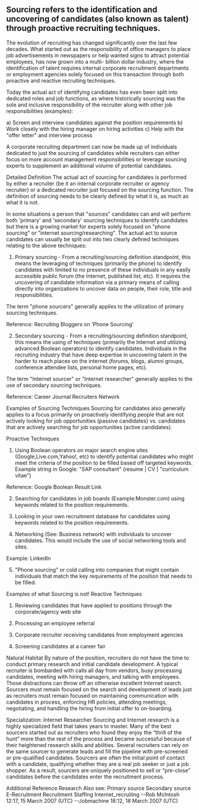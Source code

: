 ## Sourcing refers to the identification and uncovering of candidates (also known as talent) through proactive recruiting techniques.

The evolution of recruiting has changed significantly over the last few decades. What started out as the responsibility of office managers to place job advertisements in newspapers or help wanted signs to attract potential employees, has now grown into a multi- billion dollar industry, where the identification of talent requires internal corporate recruitment departments or employment agencies solely focused on this transaction through both proactive and reactive recruiting techniques.

Today the actual act of identifying candidates has even been split into dedicated roles and job functions, as where historically sourcing was the sole and inclusive responsibility of the recruiter along with other job responsibilities (examples):

a) Screen and interview candidates against the position requirements b) Work closely with the hiring manager on hiring activities c) Help with the "offer letter" and interview process

A corporate recruiting department can now be made up of individuals dedicated to just the sourcing of candidates while recruiters can either focus on more account management responsibilities or leverage sourcing experts to supplement an additional volume of potential candidates.


Detailed Definition
The actual act of sourcing for candidates is performed by either a recruiter (be it an internal corporate recruiter or agency recruiter) or a dedicated recruiter just focused on the sourcing function. The definition of sourcing needs to be clearly defined by what it is, as much as what it is not.

In some situations a person that "sources" candidates can and will perform both 'primary' and 'secondary' sourcing techniques to identify candidates but there is a growing market for experts solely focused on "phone sourcing" or "internet sourcing/researching". The actual act to source candidates can usually be split out into two clearly defined techniques relating to the above techniques:

1. Primary sourcing - From a recruiting/sourcing definition standpoint, this means the leveraging of techniques (primarily the phone) to identify candidates with limited to no presence of these individuals in any easily accessible public forum (the Internet, published list, etc). It requires the uncovering of candidate information via a primary means of calling directly into organizations to uncover data on people, their role, title and responsibilities.

The term "phone sourcers" generally applies to the utilization of primary sourcing techniques.

Reference: Recruiting Bloggers on 'Phone Sourcing'

2. Secondary sourcing - From a recruiting/sourcing definition standpoint, this means the using of techniques (primarily the Internet and utilizing advanced Boolean operators) to identify candidates. Individuals in the recruiting industry that have deep expertise in uncovering talent in the harder to reach places on the internet (forums, blogs, alumni groups, conference attendee lists, personal home pages, etc).

The term "Internet sourcer" or "Internet researcher" generally applies to the use of secondary sourcing techniques.

Reference: Career Journal Recruiters Network


Examples of Sourcing Techniques
Sourcing for candidates also generally applies to a focus primarily on proactively identifying people that are not actively looking for job opportunities (passive candidates) vs. candidates that are actively searching for job opportunities (active candidates).

Proactive Techniques

1. Using Boolean operators on major search engine sites (Google,Live.com,Yahoo!, etc) to identify potential candidates who might meet the criteria of the position to be filled based off targeted keywords. Example string in Google: "SAP consultant" (resume | CV | "curriculum vitae")

Reference: Google Boolean Result Link

2. Searching for candidates in job boards (Example:Monster.com) using keywords related to the position requirements.

3. Looking in your own recruitment database for candidates using keywords related to the position requirements.

4. Networking (See: Business network) with individuals to uncover candidates. This would include the use of social networking tools and sites.

Example: LinkedIn

5. "Phone sourcing" or cold calling into companies that might contain individuals that match the key requirements of the position that needs to be filled.


Examples of what Sourcing is not!
Reactive Techniques

1. Reviewing candidates that have applied to positions through the corporate/agency web site

2. Processing an employee referral

3. Corporate recruiter receiving candidates from employment agencies

4. Screening candidates at a career fair


Natural Habitat
By nature of the position, recruiters do not have the time to conduct primary research and initial candidate development. A typical recruiter is bombarded with calls all day from vendors, busy processing candidates, meeting with hiring managers, and talking with employees. Those distractions can throw off an otherwise excellent Internet search. Sourcers must remain focused on the search and development of leads just as recruiters must remain focused on maintaining communication with candidates in process, enforcing HR policies, attending meetings, negotiating, and handling the hiring from initial offer to on-boarding.


Specialization: Internet Researcher
Sourcing and Internet research is a highly specialized field that takes years to master. Many of the best sourcers started out as recruiters who found they enjoy the “thrill of the hunt” more than the rest of the process and became successful because of their heightened research skills and abilities. Several recruiters can rely on the same sourcer to generate leads and fill the pipeline with pre-screened or pre-qualified candidates. Sourcers are often the initial point of contact with a candidate, qualifying whether they are a real job seeker or just a job shopper. As a result, sourcers are uniquely positioned to sell or “pre-close” candidates before the candidates enter the recruitment process.


Additional Reference Research
Also see:
Primary source
Secondary source
E-Recruitment
Recruitment
Staffing
Internet_recruiting
--Rob McIntosh 12:17, 15 March 2007 (UTC)
--Jobmachine 18:12, 18 March 2007 (UTC)
